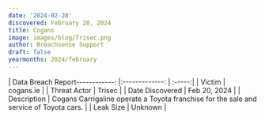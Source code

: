 ```yaml
---
date: '2024-02-20'
discovered: February 20, 2024
title: Cogans
image: images/blog/Trisec.png
author: Breachsense Support
draft: false
yearmonths: 2024/february
---
```


| Data Breach Report------------:     |:-------------:    | :-----:|
| Victim      | cogans.ie      | 
| Threat Actor      | Trisec      | 
| Date Discovered      | Feb 20, 2024      | 
| Description      | Cogans Carrigaline operate a Toyota franchise for the sale and service of Toyota cars.      | 
| Leak Size      | Unknown      | 

